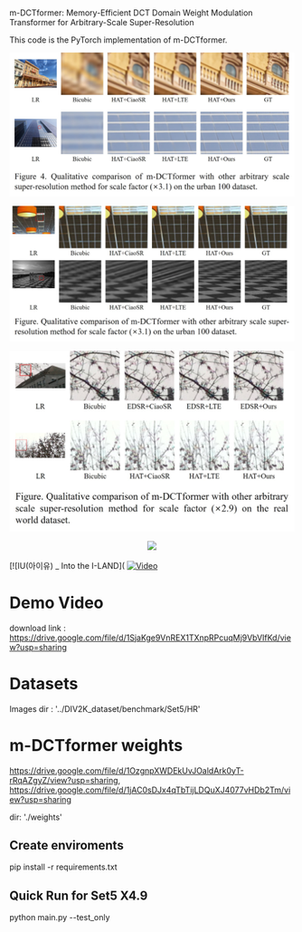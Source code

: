 
#
m-DCTformer: Memory-Efficient DCT Domain Weight Modulation Transformer for Arbitrary-Scale Super-Resolution

This code is the PyTorch implementation of m-DCTformer.



<p align="center">
  <img src="./demo/demo_figure1.jpg">
</p>

<p align="center">
  <img src="./demo/demo_figure2.jpg">
</p>

<p align="center">
  <img src="./demo/demo_figure3.jpg">
</p>


<p align="center">
  <img src="./demo/demo1.gif">
</p>

[![IU(아이유) _ Into the I-LAND](
[![Video](http://img.youtube.com/vi/QYNwbZHmh8g/0.jpg)](https://youtu.be/QYNwbZHmh8g?t=0s)


# Demo Video
download link : https://drive.google.com/file/d/1SjaKge9VnREX1TXnpRPcuqMj9VbVIfKd/view?usp=sharing


# Datasets

Images dir : '../DIV2K_dataset/benchmark/Set5/HR'


# m-DCTformer weights
https://drive.google.com/file/d/1OzgnpXWDEkUvJOaldArk0yT-rRqAZgyZ/view?usp=sharing, https://drive.google.com/file/d/1jAC0sDJx4qTbTijLDQuXJ4077vHDb2Tm/view?usp=sharing



dir:
'./weights'

## Create enviroments
pip install -r requirements.txt

## Quick Run for Set5 X4.9
python main.py --test_only
